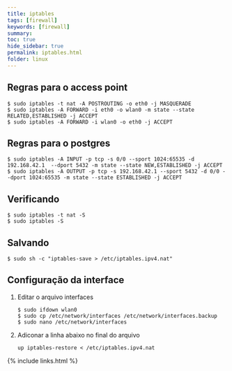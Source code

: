 ```yaml
---
title: iptables
tags: [firewall]
keywords: [firewall]
summary:
toc: true
hide_sidebar: true
permalink: iptables.html
folder: linux
---
```


## Regras para o access point

```shell
$ sudo iptables -t nat -A POSTROUTING -o eth0 -j MASQUERADE
$ sudo iptables -A FORWARD -i eth0 -o wlan0 -m state --state RELATED,ESTABLISHED -j ACCEPT
$ sudo iptables -A FORWARD -i wlan0 -o eth0 -j ACCEPT
```

## Regras para o postgres

```shell
$ sudo iptables -A INPUT -p tcp -s 0/0 --sport 1024:65535 -d 192.168.42.1  --dport 5432 -m state --state NEW,ESTABLISHED -j ACCEPT
$ sudo iptables -A OUTPUT -p tcp -s 192.168.42.1 --sport 5432 -d 0/0 --dport 1024:65535 -m state --state ESTABLISHED -j ACCEPT
```

## Verificando

```shell
$ sudo iptables -t nat -S
$ sudo iptables -S
```

## Salvando 

```shell
$ sudo sh -c "iptables-save > /etc/iptables.ipv4.nat"
```

## Configuração da interface

1. Editar o arquivo interfaces

    ```shell
    $ sudo ifdown wlan0
    $ sudo cp /etc/network/interfaces /etc/network/interfaces.backup
    $ sudo nano /etc/network/interfaces
    ```

2. Adiconar a linha abaixo no final do arquivo

    ```
    up iptables-restore < /etc/iptables.ipv4.nat
    ```

{% include links.html %}
